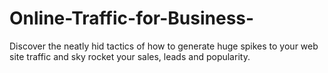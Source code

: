 # Online-Traffic-for-Business-
Discover the neatly hid tactics of how to generate huge spikes to your web site traffic and sky rocket your sales, leads and popularity.

